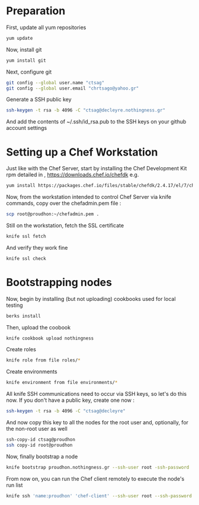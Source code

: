 # Preparation

First, update all yum repositories

```bash
yum update
```

Now, install git

```bash
yum install git
```

Next, configure git

```bash
git config --global user.name "ctsag"
git config --global user.email "chrtsago@yahoo.gr"
```

Generate a SSH public key

```bash
ssh-keygen -t rsa -b 4096 -C "ctsag@decleyre.nothingness.gr"
```

And add the contents of ~/.ssh/id_rsa.pub to the SSH keys on your github account settings

# Setting up a Chef Workstation

Just like with the Chef Server, start by installing the Chef Development Kit rpm detailed in , https://downloads.chef.io/chefdk e.g.

```bash
yum install https://packages.chef.io/files/stable/chefdk/2.4.17/el/7/chefdk-2.4.17-1.el7.x86_64.rpm
```

Now, from the workstation intended to control Chef Server via knife commands, copy over the chefadmin.pem file :

```bash
scp root@proudhon:~/chefadmin.pem . 
```

Still on the workstation, fetch the SSL certificate

```bash
knife ssl fetch
```

And verify they work fine

```bash
knife ssl check
```

# Bootstrapping nodes

Now, begin by installing (but not uploading) cookbooks used for local testing

```bash
berks install
```

Then, upload the coobook

```bash
knife cookbook upload nothingness
```

Create roles

```bash
knife role from file roles/*
```

Create environments

```bash
knife environment from file environments/*
```

All knife SSH communications need to occur via SSH keys, so let's do this now. If you don't have a public key, create one now :

```bash
ssh-keygen -t rsa -b 4096 -C "ctsag@decleyre"
```

And now copy this key to all the nodes for the root user and, optionally, for the non-root user as well

```bash
ssh-copy-id ctsag@proudhon
ssh copy-id root@proudhon
```

Now, finally bootstrap a node

```bash
knife bootstrap proudhon.nothingness.gr --ssh-user root -ssh-password 'insecureword' --node-name proudhon --run-list 'role[admin]' --environment admin
```

From now on, you can run the Chef client remotely to execute the node's run list

```bash
knife ssh 'name:proudhon' 'chef-client' --ssh-user root --ssh-password 'insecureword'
```
